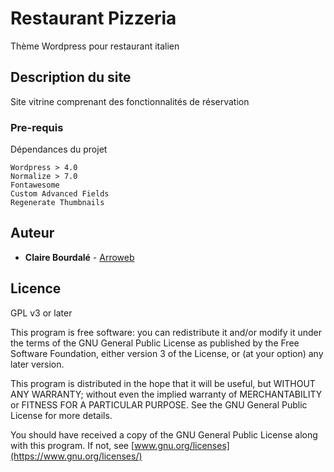 # Restaurant Pizzeria

Thème Wordpress pour restaurant italien

## Description du site

Site vitrine comprenant des fonctionnalités de réservation

### Pre-requis

Dépendances du projet

```
Wordpress > 4.0
Normalize > 7.0
Fontawesome
Custom Advanced Fields
Regenerate Thumbnails
```


## Auteur

* **Claire Bourdalé** - [Arroweb](https://arroweb.net)

## Licence

GPL v3 or later

This program is free software: you can redistribute it and/or modify
it under the terms of the GNU General Public License as published by
the Free Software Foundation, either version 3 of the License, or
(at your option) any later version.

This program is distributed in the hope that it will be useful,
but WITHOUT ANY WARRANTY; without even the implied warranty of
MERCHANTABILITY or FITNESS FOR A PARTICULAR PURPOSE.  See the
GNU General Public License for more details.

You should have received a copy of the GNU General Public License
along with this program.  If not, see [www.gnu.org/licenses](https://www.gnu.org/licenses/)



